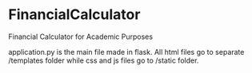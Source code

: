 # FinancialCalculator

Financial Calculator for Academic Purposes

application.py is the main file made in flask. All html files go to separate /templates folder while css and js files go to /static folder.
